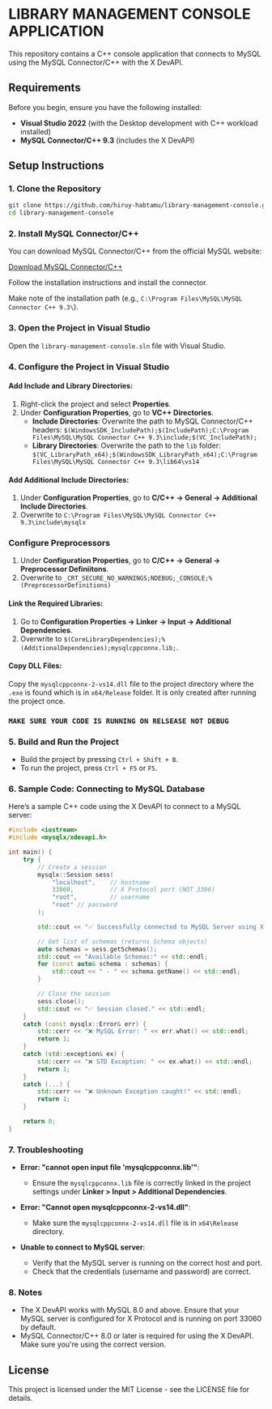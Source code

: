 # LIBRARY MANAGEMENT CONSOLE APPLICATION

This repository contains a C++ console application that connects to MySQL using the MySQL Connector/C++ with the X DevAPI.

## Requirements

Before you begin, ensure you have the following installed:

- **Visual Studio 2022** (with the Desktop development with C++ workload installed)
- **MySQL Connector/C++ 9.3** (includes the X DevAPI)


## Setup Instructions

### 1. Clone the Repository

```bash
git clone https://github.com/hiruy-habtamu/library-management-console.git
cd library-management-console
```

### 2. Install MySQL Connector/C++

You can download MySQL Connector/C++ from the official MySQL website:

[Download MySQL Connector/C++](https://dev.mysql.com/downloads/connector/cpp/)

Follow the installation instructions and install the connector.

Make note of the installation path (e.g., `C:\Program Files\MySQL\MySQL Connector C++ 9.3\`).

### 3. Open the Project in Visual Studio

Open the `library-management-console.sln` file with Visual Studio.

### 4. Configure the Project in Visual Studio

#### Add Include and Library Directories:


1. Right-click the project and select **Properties**.
2. Under **Configuration Properties**, go to **VC++ Directories**.
   - **Include Directories**: Overwrite  the path to MySQL Connector/C++ headers: `$(WindowsSDK_IncludePath);$(IncludePath);C:\Program Files\MySQL\MySQL Connector C++ 9.3\include;$(VC_IncludePath);`
   - **Library Directories**: Overwrite the path to the `lib` folder: `$(VC_LibraryPath_x64);$(WindowsSDK_LibraryPath_x64);C:\Program Files\MySQL\MySQL Connector C++ 9.3\lib64\vs14`
  
#### Add Additional Include Directories:
1. Under **Configuration Properties**, go to **C/C++ -> General -> Additional Include Directories**.
2. Overwrite to `C:\Program Files\MySQL\MySQL Connector C++ 9.3\include\mysqlx`

### Configure Preprocessors
1. Under **Configuration Properties**, go to **C/C++ -> General -> Preprocessor Definiitons**.
2. Overwrite to `_CRT_SECURE_NO_WARNINGS;NDEBUG;_CONSOLE;%(PreprocessorDefinitions)`

#### Link the Required Libraries:

1. Go to **Configuration Properties → Linker → Input → Additional Dependencies**.
2. Overwrite to `$(CoreLibraryDependencies);%(AdditionalDependencies);mysqlcppconnx.lib;`.

#### Copy DLL Files:

Copy the `mysqlcppconnx-2-vs14.dll` file to the project directory where the `.exe` is found which is in `x64/Release` folder. It is only created after running the project once.

### `MAKE SURE YOUR CODE IS RUNNING ON RELSEASE NOT DEBUG` 

### 5. Build and Run the Project

- Build the project by pressing `Ctrl + Shift + B`.
- To run the project, press `Ctrl + F5` or `F5`.

### 6. Sample Code: Connecting to MySQL Database

Here’s a sample C++ code using the X DevAPI to connect to a MySQL server:

```cpp
#include <iostream>
#include <mysqlx/xdevapi.h>

int main() {
    try {
        // Create a session
        mysqlx::Session sess(
            "localhost",    // hostname
            33060,          // X Protocol port (NOT 3306)
            "root",         // username
            "root" // password
        );

        std::cout << "✅ Successfully connected to MySQL Server using X DevAPI!" << std::endl;

        // Get list of schemas (returns Schema objects)
        auto schemas = sess.getSchemas();
        std::cout << "Available Schemas:" << std::endl;
        for (const auto& schema : schemas) {
            std::cout << " - " << schema.getName() << std::endl;
        }

        // Close the session
        sess.close();
        std::cout << "✅ Session closed." << std::endl;
    }
    catch (const mysqlx::Error& err) {
        std::cerr << "❌ MySQL Error: " << err.what() << std::endl;
        return 1;
    }
    catch (std::exception& ex) {
        std::cerr << "❌ STD Exception: " << ex.what() << std::endl;
        return 1;
    }
    catch (...) {
        std::cerr << "❌ Unknown Exception caught!" << std::endl;
        return 1;
    }

    return 0;
}

```

### 7. Troubleshooting

- **Error: "cannot open input file 'mysqlcppconnx.lib'"**:
  - Ensure the `mysqlcppconnx.lib` file is correctly linked in the project settings under **Linker > Input > Additional Dependencies**.

- **Error: "Cannot open mysqlcppconnx-2-vs14.dll"**:
  - Make sure the `mysqlcppconnx-2-vs14.dll` file is in `x64\Release` directory.

- **Unable to connect to MySQL server**:
  - Verify that the MySQL server is running on the correct host and port.
  - Check that the credentials (username and password) are correct.

### 8. Notes

- The X DevAPI works with MySQL 8.0 and above. Ensure that your MySQL server is configured for X Protocol and is running on port 33060 by default.
- MySQL Connector/C++ 8.0 or later is required for using the X DevAPI. Make sure you're using the correct version.

## License

This project is licensed under the MIT License - see the LICENSE file for details.
